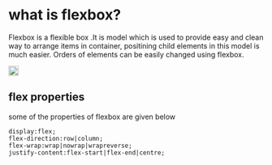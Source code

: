 # what is flexbox?
Flexbox is a flexible box .It is model which is used to provide easy and clean way to arrange items in container, positining child elements in this model is much easier.
Orders of elements can be easily changed using flexbox.

<img src="[image url](https://www.google.com/url?sa=i&url=https%3A%2F%2Fwww.telerik.com%2Fblogs%2Fgrid-flexbox-what-problems-they-solve&psig=AOvVaw1DWArGM12WEDYdv6sZOx_y&ust=1677685640944000&source=images&cd=vfe&ved=0CA0QjRxqFwoTCJCR7Y3KuP0CFQAAAAAdAAAAABAI)" alt="flexbox-container" title="flexbox-container" width="20"/>

## flex properties 

some of the properties of flexbox are given below
```
display:flex;
flex-direction:row|column;
flex-wrap:wrap|nowrap|wrapreverse;
justify-content:flex-start|flex-end|centre;

```
